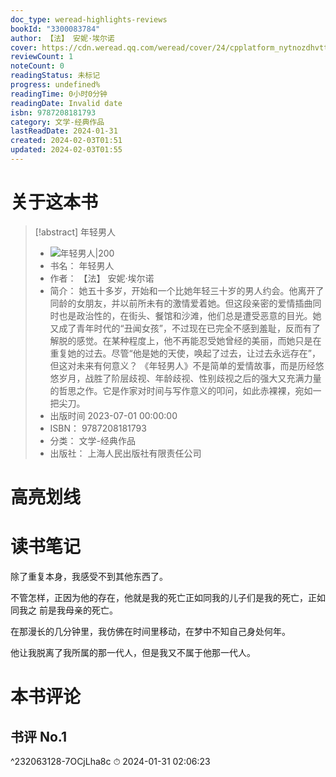 ```yaml
---
doc_type: weread-highlights-reviews
bookId: "3300083784"
author: 【法】 安妮·埃尔诺
cover: https://cdn.weread.qq.com/weread/cover/24/cpplatform_nytnozdhvttiq6jx2uwkfv/t7_cpplatform_nytnozdhvttiq6jx2uwkfv1704792936.jpg
reviewCount: 1
noteCount: 0
readingStatus: 未标记
progress: undefined%
readingTime: 0小时0分钟
readingDate: Invalid date
isbn: 9787208181793
category: 文学-经典作品
lastReadDate: 2024-01-31
created: 2024-02-03T01:51
updated: 2024-02-03T01:55
---
```

# 关于这本书
> [!abstract] 年轻男人
> - ![ 年轻男人|200](https://cdn.weread.qq.com/weread/cover/24/cpplatform_nytnozdhvttiq6jx2uwkfv/t7_cpplatform_nytnozdhvttiq6jx2uwkfv1704792936.jpg)
> - 书名： 年轻男人
> - 作者： 【法】 安妮·埃尔诺
> - 简介： 她五十多岁，开始和一个比她年轻三十岁的男人约会。他离开了同龄的女朋友，并以前所未有的激情爱着她。但这段亲密的爱情插曲同时也是政治性的，在街头、餐馆和沙滩，他们总是遭受恶意的目光。她又成了青年时代的“丑闻女孩”，不过现在已完全不感到羞耻，反而有了解脱的感觉。在某种程度上，他不再能忍受她曾经的美丽，而她只是在重复她的过去。尽管“他是她的天使，唤起了过去，让过去永远存在”，但这对未来有何意义？
《年轻男人》不是简单的爱情故事，而是历经悠悠岁月，战胜了阶层歧视、年龄歧视、性别歧视之后的强大又充满力量的哲思之作。它是作家对时间与写作意义的叩问，如此赤裸裸，宛如一把尖刀。
> - 出版时间 2023-07-01 00:00:00
> - ISBN： 9787208181793
> - 分类： 文学-经典作品
> - 出版社： 上海人民出版社有限责任公司

# 高亮划线

# 读书笔记
除了重复本身，我感受不到其他东西了。

不管怎样，正因为他的存在，他就是我的死亡正如同我的儿子们是我的死亡，正如同我之
前是我母亲的死亡。

在那漫长的几分钟里，我仿佛在时间里移动，在梦中不知自己身处何年。

‍他让我脱离了我所属的那一代人，但是我又不属于他那一代人。
# 本书评论

## 书评 No.1 
 ^232063128-7OCjLha8c
⏱ 2024-01-31 02:06:23
